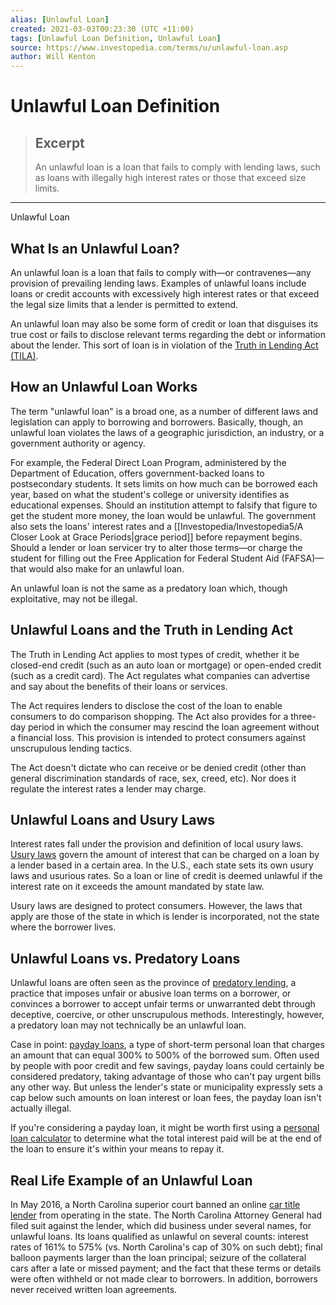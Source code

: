 ```yaml
---
alias: [Unlawful Loan]
created: 2021-03-03T00:23:30 (UTC +11:00)
tags: [Unlawful Loan Definition, Unlawful Loan]
source: https://www.investopedia.com/terms/u/unlawful-loan.asp
author: Will Kenton
---
```


# Unlawful Loan Definition

> ## Excerpt
> An unlawful loan is a loan that fails to comply with lending laws, such as loans with illegally high interest rates or those that exceed size limits.

---

Unlawful Loan
## What Is an Unlawful Loan?

An unlawful loan is a loan that fails to comply with—or contravenes—any provision of prevailing lending laws. Examples of unlawful loans include loans or credit accounts with excessively high interest rates or that exceed the legal size limits that a lender is permitted to extend.

An unlawful loan may also be some form of credit or loan that disguises its true cost or fails to disclose relevant terms regarding the debt or information about the lender. This sort of loan is in violation of the [Truth in Lending Act (TILA)](https://www.investopedia.com/terms/t/tila.asp).

## How an Unlawful Loan Works

The term "unlawful loan" is a broad one, as a number of different laws and legislation can apply to borrowing and borrowers. Basically, though, an unlawful loan violates the laws of a geographic jurisdiction, an industry, or a government authority or agency.

For example, the Federal Direct Loan Program, administered by the Department of Education, offers government-backed loans to postsecondary students. It sets limits on how much can be borrowed each year, based on what the student's college or university identifies as educational expenses. Should an institution attempt to falsify that figure to get the student more money, the loan would be unlawful. The government also sets the loans' interest rates and a [[Investopedia/Investopedia5/A Closer Look at Grace Periods|grace period]] before repayment begins. Should a lender or loan servicer try to alter those terms—or charge the student for filling out the Free Application for Federal Student Aid (FAFSA)—that would also make for an unlawful loan.

An unlawful loan is not the same as a predatory loan which, though exploitative, may not be illegal.

## Unlawful Loans and the Truth in Lending Act

The Truth in Lending Act applies to most types of credit, whether it be closed-end credit (such as an auto loan or mortgage) or open-ended credit (such as a credit card). The Act regulates what companies can advertise and say about the benefits of their loans or services.

The Act requires lenders to disclose the cost of the loan to enable consumers to do comparison shopping. The Act also provides for a three-day period in which the consumer may rescind the loan agreement without a financial loss. This provision is intended to protect consumers against unscrupulous lending tactics.

The Act doesn't dictate who can receive or be denied credit (other than general discrimination standards of race, sex, creed, etc). Nor does it regulate the interest rates a lender may charge.

## Unlawful Loans and Usury Laws

Interest rates fall under the provision and definition of local usury laws. [Usury laws](https://www.investopedia.com/terms/u/usury-laws.asp) govern the amount of interest that can be charged on a loan by a lender based in a certain area. In the U.S., each state sets its own usury laws and usurious rates. So a loan or line of credit is deemed unlawful if the interest rate on it exceeds the amount mandated by state law.

Usury laws are designed to protect consumers. However, the laws that apply are those of the state in which is lender is incorporated, not the state where the borrower lives.

## Unlawful Loans vs. Predatory Loans

Unlawful loans are often seen as the province of [predatory lending](https://www.investopedia.com/terms/p/predatory_lending.asp), a practice that imposes unfair or abusive loan terms on a borrower, or convinces a borrower to accept unfair terms or unwarranted debt through deceptive, coercive, or other unscrupulous methods. Interestingly, however, a predatory loan may not technically be an unlawful loan.

Case in point: [payday loans](https://www.investopedia.com/terms/p/payday-loans.asp), a type of short-term personal loan that charges an amount that can equal 300% to 500% of the borrowed sum. Often used by people with poor credit and few savings, payday loans could certainly be considered predatory, taking advantage of those who can't pay urgent bills any other way. But unless the lender's state or municipality expressly sets a cap below such amounts on loan interest or loan fees, the payday loan isn't actually illegal.

If you're considering a payday loan, it might be worth first using a [personal loan calculator](https://www.investopedia.com/personal-loan-calculator-5082130) to determine what the total interest paid will be at the end of the loan to ensure it's within your means to repay it.

## Real Life Example of an Unlawful Loan

In May 2016, a North Carolina superior court banned an online [car title lender](https://www.investopedia.com/terms/c/car-title-loan.asp) from operating in the state. The North Carolina Attorney General had filed suit against the lender, which did business under several names, for unlawful loans. Its loans qualified as unlawful on several counts: interest rates of 161% to 575% (vs. North Carolina's cap of 30% on such debt); final balloon payments larger than the loan principal; seizure of the collateral cars after a late or missed payment; and the fact that these terms or details were often withheld or not made clear to borrowers. In addition, borrowers never received written loan agreements.
